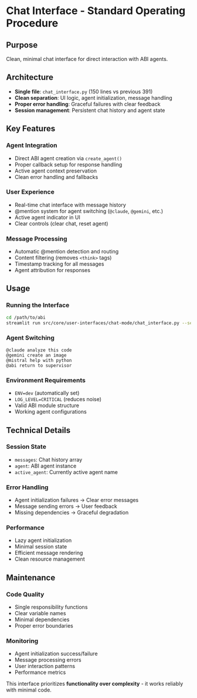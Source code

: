 # Chat Interface - Standard Operating Procedure

## Purpose
Clean, minimal chat interface for direct interaction with ABI agents.

## Architecture
- **Single file**: `chat_interface.py` (150 lines vs previous 391)
- **Clean separation**: UI logic, agent initialization, message handling
- **Proper error handling**: Graceful failures with clear feedback
- **Session management**: Persistent chat history and agent state

## Key Features

### Agent Integration
- Direct ABI agent creation via `create_agent()`
- Proper callback setup for response handling
- Active agent context preservation
- Clean error handling and fallbacks

### User Experience
- Real-time chat interface with message history
- @mention system for agent switching (`@claude`, `@gemini`, etc.)
- Active agent indicator in UI
- Clear controls (clear chat, reset agent)

### Message Processing
- Automatic @mention detection and routing
- Content filtering (removes `<think>` tags)
- Timestamp tracking for all messages
- Agent attribution for responses

## Usage

### Running the Interface
```bash
cd /path/to/abi
streamlit run src/core/user-interfaces/chat-mode/chat_interface.py --server.port 8510
```

### Agent Switching
```
@claude analyze this code
@gemini create an image
@mistral help with python
@abi return to supervisor
```

### Environment Requirements
- `ENV=dev` (automatically set)
- `LOG_LEVEL=CRITICAL` (reduces noise)
- Valid ABI module structure
- Working agent configurations

## Technical Details

### Session State
- `messages`: Chat history array
- `agent`: ABI agent instance
- `active_agent`: Currently active agent name

### Error Handling
- Agent initialization failures → Clear error messages
- Message sending errors → User feedback
- Missing dependencies → Graceful degradation

### Performance
- Lazy agent initialization
- Minimal session state
- Efficient message rendering
- Clean resource management

## Maintenance

### Code Quality
- Single responsibility functions
- Clear variable names
- Minimal dependencies
- Proper error boundaries

### Monitoring
- Agent initialization success/failure
- Message processing errors
- User interaction patterns
- Performance metrics

This interface prioritizes **functionality over complexity** - it works reliably with minimal code.